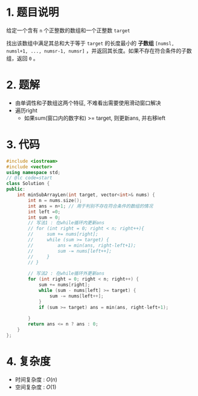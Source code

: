 # 1. 题目说明

给定一个含有 `n` 个正整数的数组和一个正整数 `target`

找出该数组中满足其总和大于等于 `target` 的长度最小的 **子数组** `[numsl, numsl+1, ..., numsr-1, numsr]` ，并返回其长度。如果不存在符合条件的子数组，返回 `0` 。

# 2. 题解

- 由单调性和子数组这两个特征, 不难看出需要使用滑动窗口解决
- 遍历right
    - 如果sum(窗口内的数字和) >= target, 则更新ans, 并右移left
    
# 3. 代码

```cpp
#include <iostream>
#include <vector>
using namespace std;
// @lc code=start
class Solution {
public:
    int minSubArrayLen(int target, vector<int>& nums) {
        int n = nums.size();
        int ans = n+1; // 用于判别不存在符合条件的数组的情况
        int left =0;
        int sum = 0;
        // 写法1 : 在while循环内更新ans
        // for (int right = 0; right < n; right++){
        //     sum += nums[right];
        //     while (sum >= target) {
        //         ans = min(ans, right-left+1);
        //         sum -= nums[left++];
        //     }
        // }
        
        // 写法2 : 在while循环外更新ans
        for (int right = 0; right < n; right++) {
            sum += nums[right];
            while (sum - nums[left] >= target) {
                sum -= nums[left++];
            }
            if (sum >= target) ans = min(ans, right-left+1);
            
        }
        return ans <= n ? ans : 0;
    }
};
```

# 4. 复杂度

- 时间复杂度 : $O(n)$
- 空间复杂度 : $O(1)$